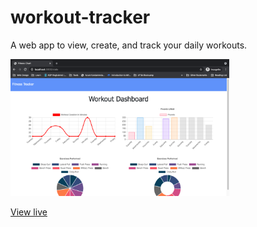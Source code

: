 # workout-tracker

A web app to view, create, and track your daily workouts.

<img src="./lib/images/screenshot.png" width="350px">

[View live](https://hagen-workout-tracker.herokuapp.com/)
